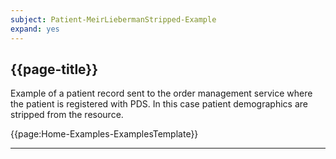 ```yaml
---
subject: Patient-MeirLiebermanStripped-Example
expand: yes
---
```


## {{page-title}}

Example of a patient record sent to the order management service where the patient is registered with PDS. In this case patient demographics are stripped from the resource.

{{page:Home-Examples-ExamplesTemplate}}


---